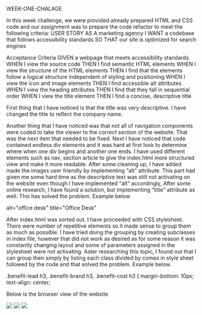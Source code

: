 WEEK-ONE-CHALAGE

In this week challenge, we were provided already prepared HTML and CSS code and our assignment was to prepare the code refactor to meet the following criteria:
USER STORY
AS A marketing agency
I WANT a codebase that follows accessibility standards
SO THAT our site is optimized for search engines

Acceptance Criteria
GIVEN a webpage that meets accessibility standards
WHEN I view the source code
THEN I find semantic HTML elements
WHEN I view the structure of the HTML elements
THEN I find that the elements follow a logical structure independent of styling and positioning
WHEN I view the icon and image elements
THEN I find accessible alt attributes
WHEN I view the heading attributes
THEN I find that they fall in sequential order
WHEN I view the title element
THEN I find a concise, descriptive title

First thing that I have noticed is that the title was very descriptive. I have changed the title to reflect the company name.

Another thing that I have noticed was that not all of navigation components were coded to take the viewer to the correct section of the website. That was the next item that needed to be fixed. 
Next I have noticed that code contained endless div elements and it was hard at first look to determine where when one div begins and another one ends.  I have used different elements such as nav, section article to give the index.html more structured view and make it more readable. 
After some cleaning up, I have added made the images user friendly by implementing “alt” attribute. This part had given me some hard time as the descriptive text was still not activating on the website even though I have implemented  “alt” accordingly, After some online research, I have found a solution, but implementing “title” attribute as well. This has solved the problem. Example below

 alt="office desk" title="Office Desk" 


After index.html was sorted out. I have proceeded with CSS stylesheet.
There were number of repetitive elements so it made sense to group them as much as possible. 
I have tried doing the grouping by creating subclasses in index file, however that did not work as desired as for some reason it was constantly changing layout and some of parameters assigned in the stylesheet were not activating. 
Aster researching this topic, I found out that I can group then simply by listing each class divided by comes in style sheet followed by the code and that solved the problem.  Example below.

.benefit-lead h3, .benefit-brand h3, .benefit-cost h3 {
    margin-bottom: 10px;
    text-align: center;


Below is the browser view of the website

<img src= "./asssts/images/Website-Photo-1.jpg"/>

<img src= "./asssts/images/Website-Photo-2.png"/>

<img src= "./asssts/images/Website-Photo-3.png"/>